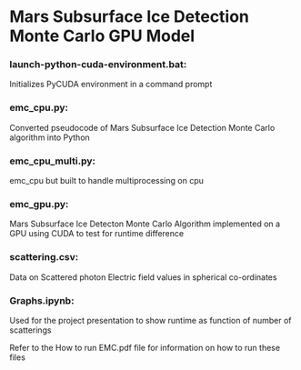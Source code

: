 # Mars Subsurface Ice Detection Monte Carlo GPU Model
<h3>launch-python-cuda-environment.bat:</h3> Initializes PyCUDA environment in a command prompt </p>
<h3>emc_cpu.py:</h3> Converted pseudocode of Mars Subsurface Ice Detection Monte Carlo algorithm into Python </p>
<h3>emc_cpu_multi.py:</h3> emc_cpu but built to handle multiprocessing on cpu </p>
<h3>emc_gpu.py:</h3> Mars Subsurface Ice Detecton Monte Carlo Algorithm implemented on a GPU using CUDA to test for runtime difference </p>
<h3>scattering.csv:</h3> Data on Scattered photon Electric field values in spherical co-ordinates </p>
<h3>Graphs.ipynb:</h3> Used for the project presentation to show runtime as function of number of scatterings </p>
</p>
Refer to the How to run EMC.pdf file for information on how to run these files
